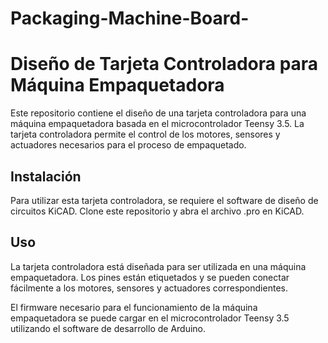 # Packaging-Machine-Board-
# Diseño de Tarjeta Controladora para Máquina Empaquetadora

Este repositorio contiene el diseño de una tarjeta controladora para una máquina empaquetadora basada en el microcontrolador Teensy 3.5. La tarjeta controladora permite el control de los motores, sensores y actuadores necesarios para el proceso de empaquetado.

## Instalación

Para utilizar esta tarjeta controladora, se requiere el software de diseño de circuitos KiCAD. Clone este repositorio y abra el archivo .pro en KiCAD.

## Uso

La tarjeta controladora está diseñada para ser utilizada en una máquina empaquetadora. Los pines están etiquetados y se pueden conectar fácilmente a los motores, sensores y actuadores correspondientes.

El firmware necesario para el funcionamiento de la máquina empaquetadora se puede cargar en el microcontrolador Teensy 3.5 utilizando el software de desarrollo de Arduino.

